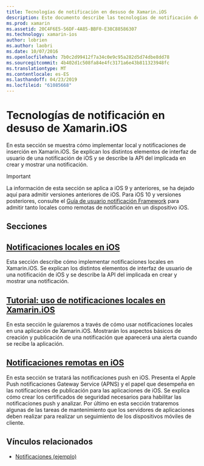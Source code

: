 ```yaml
---
title: Tecnologías de notificación en desuso de Xamarin.iOS
description: Este documento describe las tecnologías de notificación de iOS que han quedado en desuso en favor de marco de trabajo de las notificaciones de usuario, introducida en iOS 10.
ms.prod: xamarin
ms.assetid: 20C4F6E5-56DF-4A85-BBF0-E38C88586307
ms.technology: xamarin-ios
author: lobrien
ms.author: laobri
ms.date: 10/07/2016
ms.openlocfilehash: 7b0c2d99412f7a34c0e9c95a282d5d74dbe8dd78
ms.sourcegitcommit: 4b402d1c508fa84e4fc3171a6e43b811323948fc
ms.translationtype: MT
ms.contentlocale: es-ES
ms.lasthandoff: 04/23/2019
ms.locfileid: "61085668"
---
```

# <a name="deprecated-notification-technologies-in-xamarinios"></a>Tecnologías de notificación en desuso de Xamarin.iOS

En esta sección se muestra cómo implementar local y notificaciones de inserción en Xamarin.iOS. Se explican los distintos elementos de interfaz de usuario de una notificación de iOS y se describe la API del implicada en crear y mostrar una notificación.

> [!IMPORTANT]
> La información de esta sección se aplica a iOS 9 y anteriores, se ha dejado aquí para admitir versiones anteriores de iOS. Para iOS 10 y versiones posteriores, consulte el [Guía de usuario notificación Framework](~/ios/platform/user-notifications/index.md) para admitir tanto locales como remotas de notificación en un dispositivo iOS.

## <a name="sections"></a>Secciones

<a name="Local Notifications In iOS" />

##  <a name="local-notifications-in-ioslocal-notifications-in-iosmd"></a>[Notificaciones locales en iOS](local-notifications-in-ios.md)

Esta sección describe cómo implementar notificaciones locales en Xamarin.iOS. Se explican los distintos elementos de interfaz de usuario de una notificación de iOS y se describe la API del implicada en crear y mostrar una notificación.

<a name="Local Notifications Walkthrough" />

##  <a name="walkthrough---using-local-notifications-in-xamarinioslocal-notifications-in-ios-walkthroughmd"></a>[Tutorial: uso de notificaciones locales en Xamarin.iOS](local-notifications-in-ios-walkthrough.md)

En esta sección le guiaremos a través de cómo usar notificaciones locales en una aplicación de Xamarin.iOS. Mostrarán los aspectos básicos de creación y publicación de una notificación que aparecerá una alerta cuando se recibe la aplicación.

<a name="Remote Notifications In iOS" />

##  <a name="remote-notifications-in-iosremote-notifications-in-iosmd"></a>[Notificaciones remotas en iOS](remote-notifications-in-ios.md)

En esta sección se tratará las notificaciones push en iOS. Presenta el Apple Push notificaciones Gateway Service (APNS) y el papel que desempeña en las notificaciones de publicación para las aplicaciones de iOS. Se explica cómo crear los certificados de seguridad necesarios para habilitar las notificaciones push y analizar. Por último en esta sección trataremos algunas de las tareas de mantenimiento que los servidores de aplicaciones deben realizar para realizar un seguimiento de los dispositivos móviles de cliente.

## <a name="related-links"></a>Vínculos relacionados

- [Notificaciones (ejemplo)](https://developer.xamarin.com/samples/monotouch/Notifications/)
